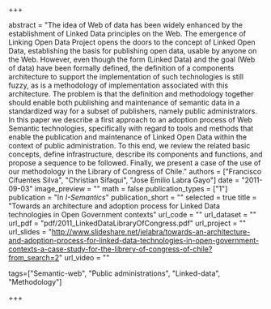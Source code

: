 +++

abstract = "The idea of Web of data has been widely enhanced by the establishment of Linked Data principles on the Web. The emergence of Linking Open Data Project opens the doors to the concept of Linked Open Data, establishing the basis for publishing open data, usable by anyone on the Web. However, even though the form (Linked Data) and the goal (Web of data) have been formally defined, the definition of a components architecture to support the implementation of such technologies is still fuzzy, as is a methodology of implementation associated with this architecture. The problem is that the definition and methodology together should enable both publishing and maintenance of semantic data in a standardized way for a subset of publishers, namely public administrators. In this paper we describe a first approach to an adoption process of Web Semantic technologies, specifically with regard to tools and methods that enable the publication and maintenance of Linked Open Data within the context of public administration. To this end, we review the related basic concepts, define infrastructure, describe its components and functions, and propose a sequence to be followed. Finally, we present a case of the use of our methodology in the Library of Congress of Chile." 
authors = ["Francisco Cifuentes Silva", "Christian Sifaqui", "Jose Emilio Labra Gayo"]
date = "2011-09-03"
image_preview = ""
math = false
publication_types = ["1"]
publication = "In *I-Semantics*"
publication_short = ""
selected = true
title = "Towards an architecture and adoption process for Linked Data technologies in Open Government contexts"
url_code = ""
url_dataset = ""
url_pdf = "pdf/2011_LinkedDataLibraryOfCongress.pdf"
url_project = ""
url_slides = "http://www.slideshare.net/jelabra/towards-an-architecture-and-adoption-process-for-linked-data-technologies-in-open-government-contexts-a-case-study-for-the-librery-of-congress-of-chile?from_search=2"
url_video = ""

tags=["Semantic-web", "Public administrations", "Linked-data", "Methodology"]

+++


